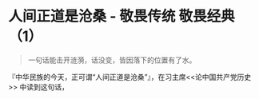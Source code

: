 # 人间正道是沧桑 - 敬畏传统 敬畏经典（1）

> 一句话能击开涟漪，话没变，皆因落下的位置有了水。

『中华民族的今天，正可谓“人间正道是沧桑”』，在习主席<<论中国共产党历史>> 中读到这句话，










